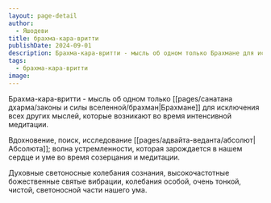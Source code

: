 ```yaml
---
layout: page-detail
author:
  - Яшодеви
title: брахма-кара-вритти
publishDate: 2024-09-01
description: Брахма-кара-вритти - мысль об одном только Брахмане для исключения всех других мыслей, которые возникают во время интенсивной медитации.
tags:
  - брахма-кара-вритти
image:
---
```

Брахма-кара-вритти - мысль об одном только [[pages/санатана дхарма/законы и силы вселенной/брахман|Брахмане]] для исключения всех других мыслей, которые возникают во время интенсивной медитации. 

Вдохновение, поиск, исследование [[pages/адвайта-веданта/абсолют|Абсолюта]]; волна устремленности, которая зарождается в нашем сердце и уме во время созерцания и медитации.

Духовные светоносные колебания сознания, высокочастотные божественные святые вибрации, колебания особой, очень тонкой, чистой, светоносной части нашего ума.

